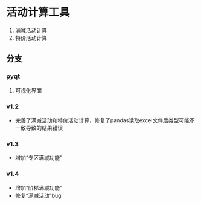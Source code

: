 # 活动计算工具

1. 满减活动计算
2. 特价活动计算

## 分支

### pyqt

1. 可视化界面

### v1.2

- 完善了满减活动和特价活动计算，修复了pandas读取excel文件后类型可能不一致导致的结果错误

### v1.3

- 增加“专区满减功能”

### v1.4

- 增加“阶梯满减功能”
- 修复“满减活动”bug